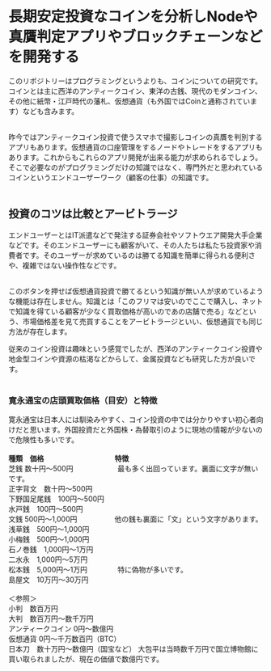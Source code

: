 # 長期安定投資なコインを分析しNodeや真贋判定アプリやブロックチェーンなどを開発する
このリポジトリーはプログラミングというよりも、コインについての研究です。コインとは主に西洋のアンティークコイン、東洋の古銭、現代のモダンコイン、その他に紙幣・江戸時代の藩札、仮想通貨（も外国ではCoinと通称されています）なども含みます。<br /><br />

昨今ではアンティークコイン投資で使うスマホで撮影しコインの真贋を判別するアプリもあります。仮想通貨の口座管理をするノードやトレードをするアプリもあります。これからもこれらのアプリ開発が出来る能力が求められるでしょう。そこで必要なのがプログラミングだけの知識ではなく、専門外だと思われているコインというエンドユーザーワーク（顧客の仕事）の知識です。<br /><br />

## 投資のコツは比較とアービトラージ
エンドユーザーとはIT派遣などで発注する証券会社やソフトウエア開発大手企業などです。そのエンドユーザーにも顧客がいて、その人たちは私たち投資家や消費者です。そのユーザーが求めているのは勝てる知識を簡単に得られる便利さや、複雑ではない操作性などです。<br /><br />

このボタンを押せば仮想通貨投資で勝てるという知識が無い人が求めているような機能は存在しません。知識とは「このフリマは安いのでここで購入し、ネットで知識を得ている顧客が少なく買取価格が高いのであの店舗で売る」などという、市場価格差を見て売買することをアービトラージといい、仮想通貨でも同じ方法が存在します。

従来のコイン投資は趣味という感覚でしたが、西洋のアンティークコイン投資や地金型コインや資源の枯渇などからして、金属投資なども研究した方が良いです。<br /><br />

### 寛永通宝の店頭買取価格（目安）と特徴
寛永通宝は日本人には馴染みやすく、コイン投資の中では分かりやすい初心者向けだと思います。外国投資だと外国株・為替取引のように現地の情報が少ないので危険性も多いです。<br /><br />
<b>種類　価格　　　　　　　　　　特徴</b>  
芝銭	数十円～500円  　　　　　　最も多く出回っています。裏面に文字が無いです。  
正字背文　数十円～500円  
下野国足尾銭　100円～500円  
水戸銭　100円～500円  
文銭	500円～1,000円  　　　　　他の銭も裏面に「文」という文字があります。  
浅草銭　500円～1,000円  
小梅銭　500円～1,000円  
石ノ巻銭　1,000円～1万円  
二水永　1,000円～5万円  
松本銭　5,000円～1万円  　　　　特に偽物が多いです。  
島屋文　10万円～30万円<br /><br />
＜参照＞  
小判　数百万円  
大判　数百万円～数千万円  
アンティークコイン  0円～数億円  
仮想通貨  0円～千万数百円（BTC）  
日本刀　数十万円～数億円（国宝など）  大包平は当時数千万円で国立博物館に買い取られましたが、現在の価値で数億円です。
